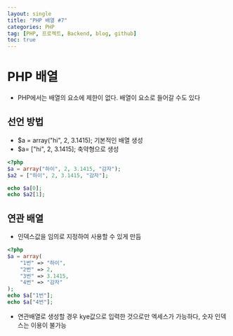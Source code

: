 ```yaml
---
layout: single
title: "PHP 배열 #7"
categories: PHP
tag: [PHP, 프로젝트, Backend, blog, github]
toc: true
---
```


# PHP 배열
- PHP에서는 배열의 요소에 제한이 없다. 배열이 요소로 들어갈 수도 있다

## 선언 방법
- $a = array("hi", 2, 3.1415); 기본적인 배열 생성
- $a= ["hi", 2, 3.1415]; 축약형으로 생성

```php
<?php
$a = array("하이", 2, 3.1415, "감자");
$a2 = ["하이", 2, 3.1415, "감자"];

echo $a[0];
echo $a2[1];
```
## 연관 배열
- 인덱스값을 임의로 지정하여 사용할 수 있게 만듬
```php
<?php
$a = array(
	"1번" => "하이",
	"2번" => 2,
	"3번" => 3.1415,
	"4번" => "감자"
);
echo $a["1번"];
echo $a["4번"];
```
- 연관배열로 생성할 경우 kye값으로 입력한 것으로만 엑세스가 가능하다, 숫자 인덱스는 이용이 불가능

